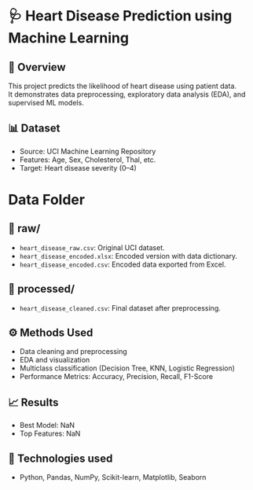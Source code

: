 # 🩺 Heart Disease Prediction using Machine Learning

## 📌 Overview
This project predicts the likelihood of heart disease using patient data.  
It demonstrates data preprocessing, exploratory data analysis (EDA), and supervised ML models.

## 📊 Dataset
- Source: UCI Machine Learning Repository  
- Features: Age, Sex, Cholesterol, Thal, etc.  
- Target: Heart disease severity (0–4)

# Data Folder
## 📂 raw/
- `heart_disease_raw.csv`: Original UCI dataset.
- `heart_disease_encoded.xlsx`: Encoded version with data dictionary.
- `heart_disease_encoded.csv`: Encoded data exported from Excel.

## 📂 processed/
- `heart_disease_cleaned.csv`: Final dataset after preprocessing.

## ⚙️ Methods Used
- Data cleaning and preprocessing
- EDA and visualization
- Multiclass classification (Decision Tree, KNN, Logistic Regression)
- Performance Metrics: Accuracy, Precision, Recall, F1-Score

## 📈 Results
- Best Model: NaN
- Top Features: NaN

## 🧰 Technologies used
- Python, Pandas, NumPy, Scikit-learn, Matplotlib, Seaborn